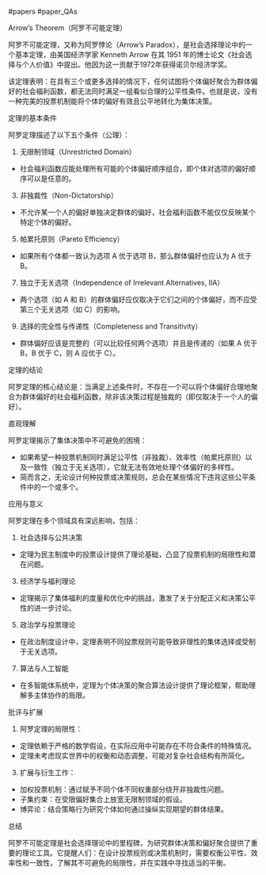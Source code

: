 #papers
#paper_QAs 

Arrow’s Theorem（阿罗不可能定理）

阿罗不可能定理，又称为阿罗悖论（Arrow’s Paradox），是社会选择理论中的一个基本定理，由美国经济学家 Kenneth Arrow 在其 1951 年的博士论文《社会选择与个人价值》中提出。他因为这一贡献于1972年获得诺贝尔经济学奖。

该定理表明：在具有三个或更多选择的情况下，任何试图将个体偏好聚合为群体偏好的社会福利函数，都无法同时满足一组看似合理的公平性条件。也就是说，没有一种完美的投票机制能将个体的偏好有效且公平地转化为集体决策。

定理的基本条件

阿罗定理描述了以下五个条件（公理）：

1. 无限制领域（Unrestricted Domain）

- 社会福利函数应能处理所有可能的个体偏好顺序组合，即个体对选项的偏好顺序可以是任意的。

3. 非独裁性（Non-Dictatorship）

- 不允许某一个人的偏好单独决定群体的偏好，社会福利函数不能仅仅反映某个特定个体的偏好。

5. 帕累托原则（Pareto Efficiency）

- 如果所有个体都一致认为选项 A 优于选项 B，那么群体偏好也应认为 A 优于 B。

7. 独立于无关选项（Independence of Irrelevant Alternatives, IIA）

- 两个选项（如 A 和 B）的群体偏好应仅取决于它们之间的个体偏好，而不应受第三个无关选项（如 C）的影响。

9. 选择的完全性与传递性（Completeness and Transitivity）

- 群体偏好应该是完整的（可以比较任何两个选项）并且是传递的（如果 A 优于 B，B 优于 C，则 A 应优于 C）。

定理的结论

阿罗定理的核心结论是：当满足上述条件时，不存在一个可以将个体偏好合理地聚合为群体偏好的社会福利函数，除非该决策过程是独裁的（即仅取决于一个人的偏好）。

直观理解

阿罗定理揭示了集体决策中不可避免的困境：

- 如果希望一种投票机制同时满足公平性（非独裁）、效率性（帕累托原则）以及一致性（独立于无关选项），它就无法有效地处理个体偏好的多样性。
- 简而言之，无论设计何种投票或决策规则，总会在某些情况下违背这些公平条件中的一个或多个。

应用与意义

阿罗定理在多个领域具有深远影响，包括：

1. 社会选择与公共决策

- 定理为民主制度中的投票设计提供了理论基础，凸显了投票机制的局限性和潜在问题。

3. 经济学与福利理论

- 定理揭示了集体福利的度量和优化中的挑战，激发了关于分配正义和决策公平性的进一步讨论。

5. 政治学与投票理论

- 在政治制度设计中，定理表明不同投票规则可能导致非理性的集体选择或受制于无关选项。

7. 算法与人工智能

- 在多智能体系统中，定理为个体决策的聚合算法设计提供了理论框架，帮助理解多主体协作的局限。

批评与扩展

1. 阿罗定理的局限性：

- 定理依赖于严格的数学假设，在实际应用中可能存在不符合条件的特殊情况。
- 定理未考虑现实世界中的权衡和动态调整，可能对复杂社会结构有所简化。

3. 扩展与衍生工作：

- 加权投票机制：通过赋予不同个体不同权重部分绕开非独裁性问题。
- 子集约束：在受限偏好集合上放宽无限制领域的假设。
- 博弈论：结合策略行为研究个体如何通过操纵实现期望的群体结果。

总结

阿罗不可能定理是社会选择理论中的里程碑，为研究群体决策和偏好聚合提供了重要的理论工具。它提醒人们：在设计投票规则或决策机制时，需要权衡公平性、效率性和一致性，了解其不可避免的局限性，并在实践中寻找适当的平衡。